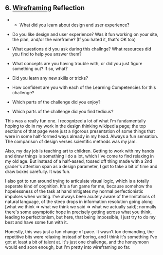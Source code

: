 ## 6. [Wireframing](6_wireframing/readme.md) Reflection

* * What did you learn about design and user experience? 
* Do you like design and user experience? Was it fun working on your site, the plan, and/or the wireframe? (If you hated it, that's OK too)

* What questions did you ask during this challnge? What resources did you find to help you answer them?  
* What concepts are you having trouble with, or did you just figure something out? If so, what?  
* Did you learn any new skills or tricks?
* How confident are you with each of the Learning Competencies for this challenge? 
* Which parts of the challenge did you enjoy?
* Which parts of the challenge did you find tedious?

This was a really fun one. I recognized a lot of what I'm fundamentally hoping to do in my work in the design thinking wikipedia page; the top sections of that page were just a rigorous presentation of some things that were in some half-formed ways already in my head. Always a fun sensation. The comparison of design verses scientific methods was my jam.

Also, my day job is teaching art to children. Getting to work with my hands and draw things is something I do a lot, which I've come to find relaxing in my old age. But instead of a half-assed, tossed off thing made with a 2nd grader's attention span as a design parameter, I got to take a bit of time and draw boxes carefully. It was fun.

I also got to run around trying to articulate visual logic, which is a totally seperate kind of cognition. It's a fun game for me, because somehow the hopelessness of the task at hand mitigates my normal perfectionistic impulses when writing. I've always been acutely aware of the limitations of natural language, of the steep drops in information resolution going along [what we think => what we think we said => what we actually said]; normally there's some asymptotic hope in precisely getting across what you think, leading to perfectionism, but here, that being impossible, I just try to do my best and have some fun with it.

Honestly, this was just a fun change of pace. It wasn't too demanding, the repetitive bits were relaxing instead of boring, and I think it's something I've got at least a bit of talent at. It's just one challenge, and the honeymoon would end soon enough, but I'm pretty into wireframing so far.